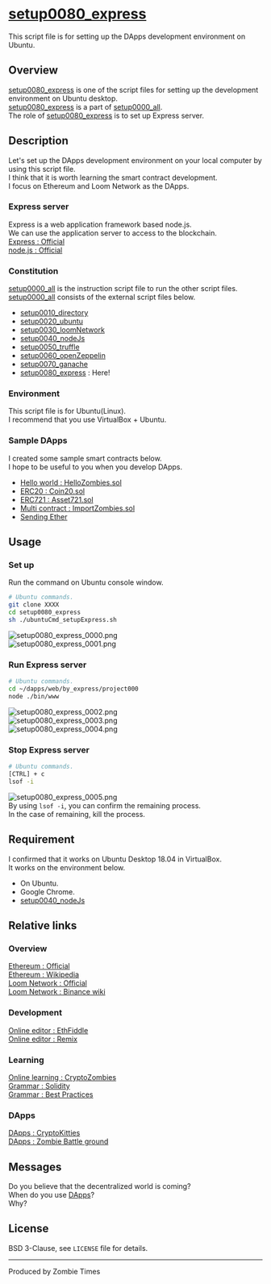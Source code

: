 # [setup0080_express](https://github.com/zombietimes/setup0080_express)
This script file is for setting up the DApps development environment on Ubuntu.  

## Overview
[setup0080_express](https://github.com/zombietimes/setup0080_express) is one of the script files for setting up the development environment on Ubuntu desktop.  
[setup0080_express](https://github.com/zombietimes/setup0080_express) is a part of [setup0000_all](https://github.com/zombietimes/setup0000_all).  
The role of [setup0080_express](https://github.com/zombietimes/setup0080_express) is to set up Express server.  

## Description
Let's set up the DApps development environment on your local computer by using this script file.  
I think that it is worth learning the smart contract development.  
I focus on Ethereum and Loom Network as the DApps.  

### Express server
Express is a web application framework based node.js.  
We can use the application server to access to the blockchain.  
[Express : Official](https://expressjs.com/)  
[node.js : Official](https://nodejs.org/en/)  

### Constitution
[setup0000_all](https://github.com/zombietimes/setup0000_all) is the instruction script file to run the other script files.  
[setup0000_all](https://github.com/zombietimes/setup0000_all) consists of the external script files below.  
- [setup0010_directory](https://github.com/zombietimes/setup0010_directory)
- [setup0020_ubuntu](https://github.com/zombietimes/setup0020_ubuntu)
- [setup0030_loomNetwork](https://github.com/zombietimes/setup0030_loomNetwork)
- [setup0040_nodeJs](https://github.com/zombietimes/setup0040_nodeJs)
- [setup0050_truffle](https://github.com/zombietimes/setup0050_truffle)
- [setup0060_openZeppelin](https://github.com/zombietimes/setup0060_openZeppelin)
- [setup0070_ganache](https://github.com/zombietimes/setup0070_ganache)
- [setup0080_express](https://github.com/zombietimes/setup0080_express) : Here!

### Environment
This script file is for Ubuntu(Linux).  
I recommend that you use VirtualBox + Ubuntu.  

### Sample DApps
I created some sample smart contracts below.  
I hope to be useful to you when you develop DApps.  
- [Hello world : HelloZombies.sol](https://github.com/zombietimes/dapp_helloWorld)
- [ERC20 : Coin20.sol](https://github.com/zombietimes/dapp_erc20)
- [ERC721 : Asset721.sol](https://github.com/zombietimes/dapp_erc721)
- [Multi contract : ImportZombies.sol](https://github.com/zombietimes/dapp_multiContract)
- [Sending Ether](https://github.com/zombietimes/dapp_sendEther)

## Usage
### Set up
Run the command on Ubuntu console window.  
```sh
# Ubuntu commands.
git clone XXXX
cd setup0080_express
sh ./ubuntuCmd_setupExpress.sh
```
![setup0080_express_0000.png]()  
![setup0080_express_0001.png]()  

### Run Express server
```sh
# Ubuntu commands.
cd ~/dapps/web/by_express/project000
node ./bin/www
```
![setup0080_express_0002.png]()  
![setup0080_express_0003.png]()  
![setup0080_express_0004.png]()  

### Stop Express server
```sh
# Ubuntu commands.
[CTRL] + c
lsof -i
```
![setup0080_express_0005.png]()  
By using `lsof -i`, you can confirm the remaining process.  
In the case of remaining, kill the process.  

## Requirement
I confirmed that it works on Ubuntu Desktop 18.04 in VirtualBox.  
It works on the environment below.  
- On Ubuntu.
- Google Chrome.
- [setup0040_nodeJs](https://github.com/zombietimes/setup0040_nodeJs)

## Relative links
### Overview
[Ethereum : Official](https://www.ethereum.org/)  
[Ethereum : Wikipedia](https://en.wikipedia.org/wiki/Ethereum)  
[Loom Network : Official](https://loomx.io/)  
[Loom Network : Binance wiki](https://info.binance.com/en/currencies/loom-network)  

### Development
[Online editor : EthFiddle](https://ethfiddle.com/)  
[Online editor : Remix](https://remix.ethereum.org/)  

### Learning
[Online learning : CryptoZombies](https://cryptozombies.io/)  
[Grammar : Solidity](https://solidity.readthedocs.io/)  
[Grammar : Best Practices](https://github.com/ConsenSys/smart-contract-best-practices)  

### DApps
[DApps : CryptoKitties](https://www.cryptokitties.co/)  
[DApps : Zombie Battle ground](https://loom.games/en/)  

## Messages
Do you believe that the decentralized world is coming?  
When do you use [DApps](https://en.wikipedia.org/wiki/Decentralized_application)?  
Why?  

## License
BSD 3-Clause, see `LICENSE` file for details.  

---
Produced by Zombie Times  

